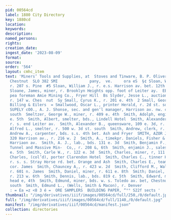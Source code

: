 ```yaml
---
pid: 00564cd
label: 1880 City Directory
key: 1880cd
location: 
keywords: 
description: 
named_persons: 
rights: 
creation_date: 
ingest_date: '2023-08-09'
format: 
source: 
order: '564'
layout: cmhc_item
text: 'Miners’ Tools and Supplies, at  Stoves and Tinware, B. P. Oliver''s, 127 E.
  Chestnut  SLO 382 SMI              pany,  ve.     ora eS  §¢ Sloan, William, teamster,
  r. 207 s. Pine  #5 Sloan, William J., r. e.s. Harrison av. bet. 12th and 13th  2%
  Sloane, James, miner, r. Brooklyn Heights opp. foot of Leiter ay.  EE Slockett,
  pea foreman Amie Mining Co., Fryer Hill  Bs Slyder, Jesse L., auctioneer W. A. Templeman,
  r. 147 w. Ches  nut  Sy Small, Cyrus K., r. 201 e. 4th  2 Small, George F, W., chemist
  Billing & Eilers  = Smallwood, Oscar L., printer Herald, r. 2d st. south cor. Pine  @SMELTERS
  SUPELY cO0., A. J. Shonse, sec. and gen’l manager, Harrison av. nw. cor. 2d st.
  south  Smeltzer, George W., miner, r. 409 e. 4th  Smith, Adolph, engineer, r. 481
  e. 5th  Smith, Albert, smelter, bds., Lindell Hotel  Smith, Alexander, machinist,
  r. s. end Leiter av.  Smith, Alexander B., queensware, 109 e. 3d, r. same  Smith,
  Alfred L., smelter, r. 500 w. 3d st. south  Smith, Andrew, clerk, r. 118 w. 4th  Smith,
  Andrew A., carpenter, bds. s.s. 4th bet. Ash and Fryer  SMITH, AZOR J., postmaster,
  320 Harrison av., r. 216 w. 2  Smith, A., timekpr. Daniels, Fisher & Co., r. 801
  Harriaon av.  Smith, A. J., lab., bds. 131 e. 3d  Smith, Benjamin F., prest. Kentucky
  Tunnel and Massive Min-  Co,, r. 208 &, 6th  Smith, enjamin J., salesman, r. 138
  e. 5th  Smith, Carle W., r. 122 e. 3d  Smith, Charles, miner, r, 111 ¢. 3d  Smith,
  Charles, (col’d), porter Clarendon Hotel  Smith, Charles C., tinner Henry N. Webb,
  r. s. s. Stray Horse rd. bet. Orange and Ash  Smith, Charles E., teamster, r. 5th
  cor. James  Smith, Chauncey A,, r. 423 w. 2d  Smith, Clifford M., Walker Bros.,
  r. 601 n. James  Smith, Daniel, miner, r. 611 e. 8th  Smith; Daniel, (col’d), painter,
  r. 213 w. 6th  Smith, Dennis, lab., bds. 819 ¢. 5th  Smith, Edward, miner, bds,
  head e, 4th  Smith, Edmund, miner, bds. w. s. Toledo av. bet, Chestnut and 2d st.
  south  Smith, Edmund L., (Wells, Smith & Macon), r. Denver                         a
  : = Ea =z <8 3 é =  ORE SAMPLERS  BUILDING PAPER, “°° S22f sects '
thumbnail: "/img/derivatives/iiif/images/00564cd/full/250,/0/default.jpg"
full: "/img/derivatives/iiif/images/00564cd/full/1140,/0/default.jpg"
manifest: "/img/derivatives/iiif/00564cd/manifest.json"
collection: directories
---
```

